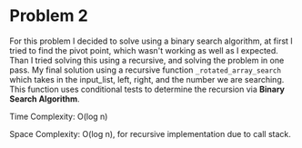 # Problem 2

For this problem I decided to solve using a binary search algorithm,
at first I tried to find the pivot point, which wasn't working as
well as I expected. Than I tried solving this using a recursive, and 
solving the problem in one pass. My final solution using a recursive function
`_rotated_array_search` which takes in the input_list, left, right, and the number we are searching. 
This function uses conditional tests to determine the recursion via **Binary 
Search Algorithm**.  


Time Complexity: 
O(log n)

Space Complexity: 
O(log n), for recursive implementation due to call stack.

